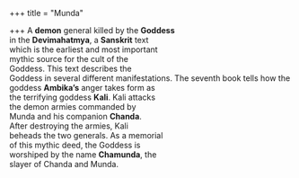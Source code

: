 +++
title = "Munda"

+++
A **demon** general killed by the **Goddess**  
in the **Devimahatmya**, a **Sanskrit** text  
which is the earliest and most important  
mythic source for the cult of the  
Goddess. This text describes the  
Goddess in several different manifestations. The seventh book tells how the  
goddess **Ambika’s** anger takes form as  
the terrifying goddess **Kali**. Kali attacks  
the demon armies commanded by  
Munda and his companion **Chanda**.  
After destroying the armies, Kali  
beheads the two generals. As a memorial  
of this mythic deed, the Goddess is  
worshiped by the name **Chamunda**, the  
slayer of Chanda and Munda.